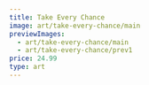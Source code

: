 ```yaml
---
title: Take Every Chance
image: art/take-every-chance/main
previewImages:
  - art/take-every-chance/main
  - art/take-every-chance/prev1
price: 24.99
type: art
---
```

